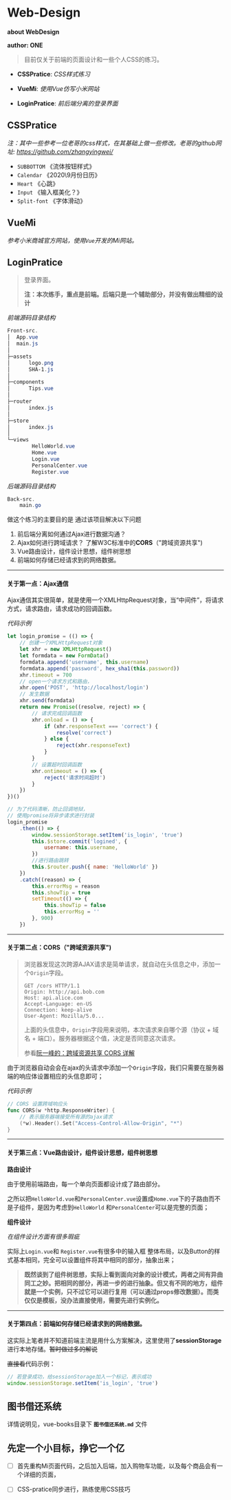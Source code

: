 # Web-Design

**about WebDesign**     

**author: ONE**

> 目前仅关于前端的页面设计和一些个人CSS的练习。

- **CSSPratice**: *CSS样式练习*

-  **VueMi**: *使用Vue仿写小米网站*

- **LoginPratice**: *前后端分离的登录界面*

## CSSPratice

*注：其中一些参考一位老哥的css样式，在其基础上做一些修改。老哥的github网址: https://github.com/zhangyingwei/*

- `SUBBOTTOM`  《流体按钮样式》
- `Calendar` 《2020\9月份日历》
- `Heart`  《心跳》
- `Input` 《输入框美化？》
- `Split-font`  《字体滑动》

## VueMi

*参考小米商城官方网站，使用`Vue`开发的Mi网站。*



## LoginPratice

> 登录界面。
>
> **注：本次练手，重点是前端。后端只是一个辅助部分，并没有做出精细的设计**

*前端源码目录结构*

```powershell
Front-src.
│  App.vue
│  main.js
│
├─assets
│      logo.png
│      SHA-1.js
│
├─components
│      Tips.vue
│
├─router
│      index.js
│
├─store
│      index.js
│
└─views
        HelloWorld.vue
        Home.vue
        Login.vue
        PersonalCenter.vue
        Register.vue
```

*后端源码目录结构*

```powershell
Back-src.
	main.go
```



做这个练习的主要目的是 通过该项目解决以下问题

1. 前后端分离如何通过Ajax进行数据沟通？
2. Ajax如何进行跨域请求？ 了解W3C标准中的**CORS**（"跨域资源共享")
3. Vue路由设计，组件设计思想，组件树思想
4. 前端如何存储已经请求到的网络数据。

****

#### 关于第一点：Ajax通信

Ajax通信其实很简单，就是使用一个XMLHttpRequest对象，当“中间件”，将请求方式，请求路由，请求成功的回调函数。

*代码示例*

```js
let login_promise = (() => {
    // 创建一个XMLHttpRequest对象
    let xhr = new XMLHttpRequest()
    let formdata = new FormData()
    formdata.append('username', this.username)
    formdata.append('password', hex_sha1(this.password))
    xhr.timeout = 700
    // open一个请求方式和路由，
    xhr.open('POST', 'http://localhost/login')
    // 发生数据
    xhr.send(formdata)
    return new Promise((resolve, reject) => {
        // 请求完成回调函数
        xhr.onload = () => {
            if (xhr.responseText === 'correct') {
                resolve('correct')
            } else {
                reject(xhr.responseText)
            }
        }
        // 设置超时回调函数
        xhr.ontimeout = () => {
            reject('请求时间超时')
        }
    })
})()

// 为了代码清晰，防止回调地狱，
// 使用promise将异步请求进行封装
login_promise
    .then(() => {
        window.sessionStorage.setItem('is_login', 'true')
        this.$store.commit('logined', {
            username: this.username,
        })
        //进行路由跳转
        this.$router.push({ name: 'HelloWorld' })
    })
    .catch((reason) => {
        this.errorMsg = reason
        this.showTip = true
        setTimeout(() => {
            this.showTip = false
            this.errorMsg = ''
        }, 900)
    })
```

****

#### 关于第二点：CORS（"跨域资源共享")

> 浏览器发现这次跨源AJAX请求是简单请求，就自动在头信息之中，添加一个`Origin`字段。
>
> ```http
> GET /cors HTTP/1.1
> Origin: http://api.bob.com
> Host: api.alice.com
> Accept-Language: en-US
> Connection: keep-alive
> User-Agent: Mozilla/5.0...
> ```
>
> 上面的头信息中，`Origin`字段用来说明，本次请求来自哪个源（协议 + 域名 + 端口）。服务器根据这个值，决定是否同意这次请求。 
>
> 参看[阮一峰的：跨域资源共享 CORS 详解](http://www.ruanyifeng.com/blog/2016/04/cors.html)

由于浏览器自动会会在ajax的头请求中添加一个`Origin`字段，我们只需要在服务器端的响应体设置相应的头信息即可；

*代码示例*

```go
// CORS 设置跨域响应头
func CORS(w *http.ResponseWriter) {
    // 表示服务器端接受所有源的ajax请求
	(*w).Header().Set("Access-Control-Allow-Origin", "*")
}
```

****

#### 关于第三点：Vue路由设计，组件设计思想，组件树思想

**路由设计**

由于使用前端路由，每一个单向页面都设计成了路由部分。

之所以把`HelloWorld.vue`和`PersonalCenter.vue`设置成`Home.vue`下的子路由而不是子组件，是因为考虑到`HelloWorld` 和`PersonalCenter`可以是完整的页面；

**组件设计**

*在组件设计方面有很多瑕疵*

实际上`Login.vue`和 `Register.vue`有很多中的输入框 整体布局，以及Button的样式基本相同，完全可以设置组件将其中相同的部分，抽象出来；

> **既然谈到了组件树思想，实际上看到面向对象的设计模式，两者之间有异曲同工之妙。把相同的部分，再进一步的进行抽象。但又有不同的地方，组件就是一个实例，只不过它可以进行复用（可以通过props修改数据）。而类仅仅是模板，没办法直接使用，需要先进行实例化。**

****

#### 关于第四点：前端如何存储已经请求到的网络数据。

这实际上笔者并不知道前端主流是用什么方案解决，这里使用了**sessionStorage**进行本地存储。~~暂时做过多的解说~~

~~直接看~~代码示例：

```js
// 若登录成功，给sessionStorage加入一个标记，表示成功
window.sessionStorage.setItem('is_login', 'true')
```

## 图书借还系统

详情说明见，vue-books目录下 **`图书借还系统.md`** 文件



## 先定一个小目标，挣它一个亿

- [ ] 首先重构Mi页面代码，之后加入后端，加入购物车功能，以及每个商品会有一个详细的页面，
- [ ] CSS-pratice同步进行，熟练使用CSS技巧



